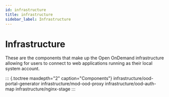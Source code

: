 ```yaml
---
id: infrastructure
title: infrastructure
sidebar_label: Infrastructure
---
```

Infrastructure
==============

These are the components that make up the Open OnDemand infrastructure
allowing for users to connect to web applications running as their local
system account.

::: {.toctree maxdepth="2" caption="Components"}
infrastructure/ood-portal-generator infrastructure/mod-ood-proxy
infrastructure/ood-auth-map infrastructure/nginx-stage
:::
